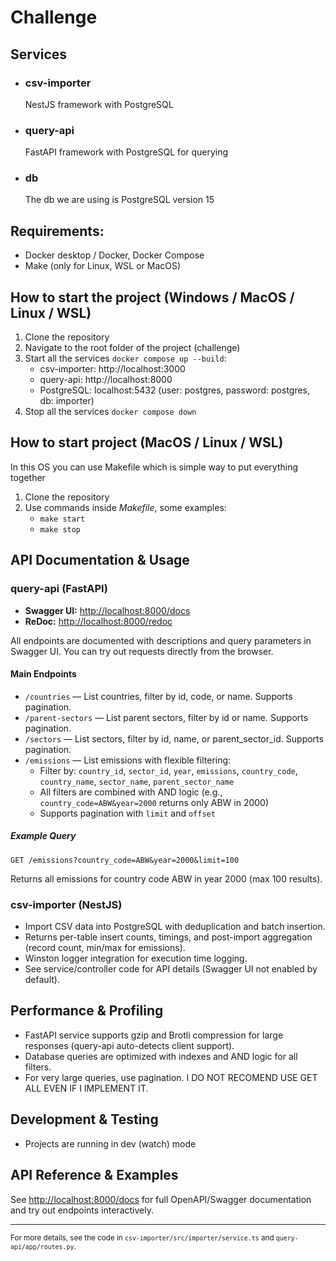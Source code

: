 # Challenge

## Services

- ### csv-importer

  NestJS framework with PostgreSQL

- ### query-api

  FastAPI framework with PostgreSQL for querying

- ### db

  The db we are using is PostgreSQL version 15

## Requirements:

- Docker desktop / Docker, Docker Compose
- Make (only for Linux, WSL or MacOS)

## How to start the project (Windows / MacOS / Linux / WSL)

1. Clone the repository
2. Navigate to the root folder of the project (challenge)
3. Start all the services `docker compose up --build`:
   - csv-importer: http://localhost:3000
   - query-api: http://localhost:8000
   - PostgreSQL: localhost:5432 (user: postgres, password: postgres, db: importer)
4. Stop all the services `docker compose down`

## How to start project (MacOS / Linux / WSL)

In this OS you can use Makefile which is simple way to put everything together

1. Clone the repository
2. Use commands inside _Makefile_, some examples:
   - `make start`
   - `make stop`

## API Documentation & Usage

### query-api (FastAPI)

- **Swagger UI:** [http://localhost:8000/docs](http://localhost:8000/docs)
- **ReDoc:** [http://localhost:8000/redoc](http://localhost:8000/redoc)

All endpoints are documented with descriptions and query parameters in Swagger UI. You can try out requests directly from the browser.

#### Main Endpoints

- `/countries` — List countries, filter by id, code, or name. Supports pagination.
- `/parent-sectors` — List parent sectors, filter by id or name. Supports pagination.
- `/sectors` — List sectors, filter by id, name, or parent_sector_id. Supports pagination.
- `/emissions` — List emissions with flexible filtering:
  - Filter by: `country_id`, `sector_id`, `year`, `emissions`, `country_code`, `country_name`, `sector_name`, `parent_sector_name`
  - All filters are combined with AND logic (e.g., `country_code=ABW&year=2000` returns only ABW in 2000)
  - Supports pagination with `limit` and `offset`

##### Example Query

```
GET /emissions?country_code=ABW&year=2000&limit=100
```

Returns all emissions for country code ABW in year 2000 (max 100 results).

### csv-importer (NestJS)

- Import CSV data into PostgreSQL with deduplication and batch insertion.
- Returns per-table insert counts, timings, and post-import aggregation (record count, min/max for emissions).
- Winston logger integration for execution time logging.
- See service/controller code for API details (Swagger UI not enabled by default).

## Performance & Profiling

- FastAPI service supports gzip and Brotli compression for large responses (query-api auto-detects client support).
- Database queries are optimized with indexes and AND logic for all filters.
- For very large queries, use pagination. I DO NOT RECOMEND USE GET ALL EVEN IF I IMPLEMENT IT.

## Development & Testing

- Projects are running in dev (watch) mode

## API Reference & Examples

See [http://localhost:8000/docs](http://localhost:8000/docs) for full OpenAPI/Swagger documentation and try out endpoints interactively.

---

<sub>For more details, see the code in `csv-importer/src/importer/service.ts` and `query-api/app/routes.py`.</sub>
